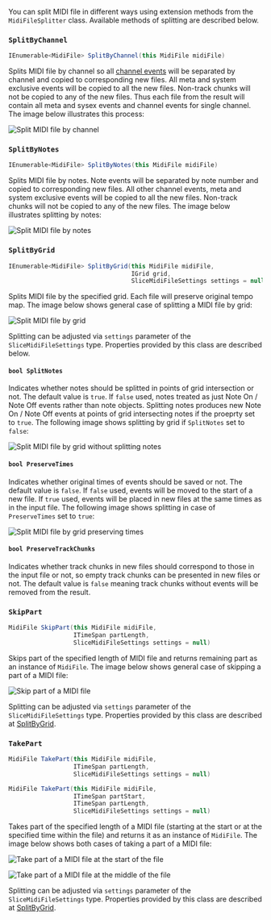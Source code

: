 You can split MIDI file in different ways using extension methods from the `MidiFileSplitter` class. Available methods of splitting are described below.

### `SplitByChannel`

```csharp
IEnumerable<MidiFile> SplitByChannel(this MidiFile midiFile)
```

Splits MIDI file by channel so all [channel events](Channel-events.md) will be separated by channel and copied to corresponding new files. All meta and system exclusive events will be copied to all the new files. Non-track chunks will not be copied to any of the new files. Thus each file from the result will contain all meta and sysex events and channel events for single channel. The image below illustrates this process:

![Split MIDI file by channel](Images/MidiFileSplitter/SplitByChannel.png)

### `SplitByNotes`

```csharp
IEnumerable<MidiFile> SplitByNotes(this MidiFile midiFile)
```

Splits MIDI file by notes. Note events will be separated by note number and copied to corresponding new files. All other channel events, meta and system exclusive events will be copied to all the new files. Non-track chunks will not be copied to any of the new files. The image below illustrates splitting by notes:

![Split MIDI file by notes](Images/MidiFileSplitter/SplitByNotes.png)

### `SplitByGrid`

```csharp
IEnumerable<MidiFile> SplitByGrid(this MidiFile midiFile,
                                  IGrid grid,
                                  SliceMidiFileSettings settings = null)
```

Splits MIDI file by the specified grid. Each file will preserve original tempo map. The image below shows general case of splitting a MIDI file by grid:

![Split MIDI file by grid](Images/MidiFileSplitter/SplitByGrid.png)

Splitting can be adjusted via `settings` parameter of the `SliceMidiFileSettings` type. Properties provided by this class are described below.

#### `bool SplitNotes`

Indicates whether notes should be splitted in points of grid intersection or not. The default value is `true`. If `false` used, notes treated as just Note On / Note Off events rather than note objects. Splitting notes produces new Note On / Note Off events at points of grid intersecting notes if the proeprty set to `true`. The following image shows splitting by grid if `SplitNotes` set to `false`:

![Split MIDI file by grid without splitting notes](Images/MidiFileSplitter/SplitByGridDontSplitNotes.png)

#### `bool PreserveTimes`

Indicates whether original times of events should be saved or not. The default value is `false`. If `false` used, events will be moved to the start of a new file. If `true` used, events will be placed in new files at the same times as in the input file. The following image shows splitting in case of `PreserveTimes` set to `true`:

![Split MIDI file by grid preserving times](Images/MidiFileSplitter/SplitByGridPreserveTimes.png)

#### `bool PreserveTrackChunks`

Indicates whether track chunks in new files should correspond to those in the input file or not, so empty track chunks can be presented in new files or not. The default value is `false` meaning track chunks without events will be removed from the result.

### `SkipPart`

```csharp
MidiFile SkipPart(this MidiFile midiFile,
                  ITimeSpan partLength,
                  SliceMidiFileSettings settings = null)
```

Skips part of the specified length of MIDI file and returns remaining part as an instance of `MidiFile`. The image below shows general case of skipping a part of a MIDI file:

![Skip part of a MIDI file](Images/MidiFileSplitter/SkipPart.png)

Splitting can be adjusted via `settings` parameter of the `SliceMidiFileSettings` type. Properties provided by this class are described at [SplitByGrid](#splitbygrid).

### `TakePart`

```csharp
MidiFile TakePart(this MidiFile midiFile,
                  ITimeSpan partLength,
                  SliceMidiFileSettings settings = null)
```
```csharp
MidiFile TakePart(this MidiFile midiFile,
                  ITimeSpan partStart,
                  ITimeSpan partLength,
                  SliceMidiFileSettings settings = null)
```

Takes part of the specified length of a MIDI file (starting at the start or at the specified time within the file) and returns it as an instance of `MidiFile`. The image below shows both cases of taking a part of a MIDI file:

![Take part of a MIDI file at the start of the file](Images/MidiFileSplitter/TakePartAtStart.png)

![Take part of a MIDI file at the middle of the file](Images/MidiFileSplitter/TakePartAtMiddle.png)

Splitting can be adjusted via `settings` parameter of the `SliceMidiFileSettings` type. Properties provided by this class are described at [SplitByGrid](#splitbygrid).